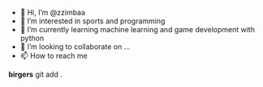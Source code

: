 - 👋 Hi, I’m @zzimbaa
- 👀 I’m interested in sports and programming
- 🌱 I’m currently learning machine learning and game development with python
- 💞️ I’m looking to collaborate on ...
- 📫 How to reach me

<!---
zzimbaa/zzimbaa is a ✨ special ✨ repository because its `README.md` (this file) appears on your GitHub profile.
You can click the Preview link to take a look at your changes.
--->
**birgers** git add .
